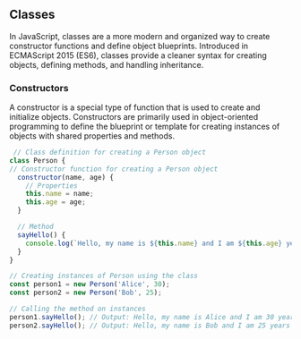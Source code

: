 ## Classes

In JavaScript, classes are a more modern and organized way to create constructor functions and define object blueprints. Introduced in ECMAScript 2015 (ES6), classes provide a cleaner syntax for creating objects, defining methods, and handling inheritance.
### Constructors

A constructor is a special type of function that is used to create and initialize objects. Constructors are primarily used in object-oriented programming to define the blueprint or template for creating instances of objects with shared properties and methods.
```javascript
 // Class definition for creating a Person object
class Person {
// Constructor function for creating a Person object
  constructor(name, age) {
    // Properties
    this.name = name;
    this.age = age;
  }

  // Method
  sayHello() {
    console.log(`Hello, my name is ${this.name} and I am ${this.age} years old.`);
  }
}

// Creating instances of Person using the class
const person1 = new Person('Alice', 30);
const person2 = new Person('Bob', 25);

// Calling the method on instances
person1.sayHello(); // Output: Hello, my name is Alice and I am 30 years old.
person2.sayHello(); // Output: Hello, my name is Bob and I am 25 years old.

```

